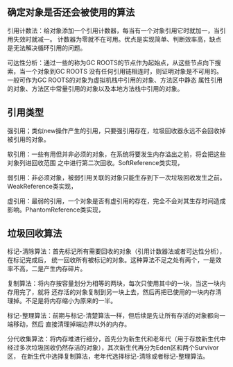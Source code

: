 ## 确定对象是否还会被使用的算法
引用计数法：给对象添加一个引用计数器，每当有一个对象引用它时就加一，当引用失效时就减一。
计数器为零就不在可用。优点是实现简单、判断效率高，缺点是无法解决循环引用的问题。

可达性分析：通过一些的称为GC ROOTS的节点作为起始点，从这些节点向下搜索，当一个对象到GC ROOTS
没有任何引用链相连时，则证明对象是不可用的。一般可作为GC ROOTS的对象为虚拟机栈中引用的对象、方法区中静态
属性引用的对象、方法区中常量引用的对象以及本地方法栈中引用的对象。

## 引用类型
强引用；类似new操作产生的引用，只要强引用存在，垃圾回收器永远不会回收掉被引用的对象。

软引用：一些有用但并非必须的对象，在系统将要发生内存溢出之前，将会把这些对象列进回收范围
之中进行第二次回收。SoftReference类实现，

弱引用：非必须对象，被弱引用关联的对象只能生存到下一次垃圾回收发生之前。WeakReference类实现，

虚引用：最弱的引用，一个对象是否有虚引用的存在，完全不会对其生存时间造成影响。PhantomReference类实现，

## 垃圾回收算法

标记-清除算法：首先标记所有需要回收的对象（引用计数器法或者可达性分析），在标记完成后，
统一回收所有被标记的对象。这种算法不足之处有两个，一是效率不高，二是产生内存碎片。

复制算法：将内存按容量划分为相等的两块，每次只使用其中的一块，当这一块内存用完了，就将
还存活的对象复制到另一块上去，然后再把已使用的一块内存清理掉。不足是将内存缩小为原来的一半。

标记-整理算法：前期与标记-清楚算法一样，但后续是先让所有存活的对象都向一端移动，然后
直接清理掉端边界以外的内存。

分代收集算法：将内存堆进行细分，首先分为新生代和老年代（用于存放新生代中经过多次垃圾回收仍然存活的对象），其次新生代再分为Eden区和两个Survivor区，
在新生代中选择复制算法，老年代选择标记-清除或者标记-整理算法。